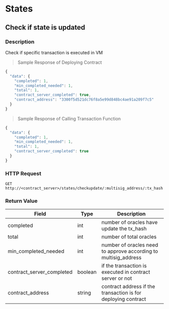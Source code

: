 # States

## Check if state is updated

### Description
Check if specific transaction is executed in VM


> Sample Response of Deploying Contract

```js
{
  "data": {
    "completed": 1,
    "min_completed_needed": 1,
    "total": 1,
    "contract_server_completed": true,
    "contract_address": "3300f5d521dc76f8a5e99d848bc4ae91a209f7c5"
  }
}
```

> Sample Response of Calling Transaction Function

```js
{
  "data": {
    "completed": 1,
    "min_completed_needed": 1,
    "total": 1,
    "contract_server_completed": true
  }
}
```

### HTTP Request
`GET http://<contract_server>/states/checkupdate/:multisig_address/:tx_hash`

### Return Value

Field                     | Type    | Description
------------------------- | ------- | -------------------
completed                 | int     | number of oracles have update the tx_hash
total                     | int     | number of total oracles
min_completed_needed      | int     | number of oracles need to approve according to multisig_address
contract_server_completed | boolean | if the transaction is executed in contract server or not
contract_address          | string  | contract address if the transaction is for deploying contract
